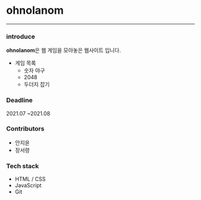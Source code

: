 # ohnolanom
---
### introduce
**ohnolanom**은 웹 게임을 모아놓은 웹사이트 입니다. 
- 게임 목록
  - 숫자 야구
  - 2048
  - 두더지 잡기 

### Deadline
2021.07 ~2021.08

### Contributors
- 안지윤
- 장서령 

### Tech stack
- HTML / CSS
- JavaScript
- Git
